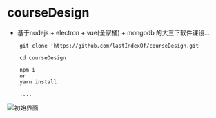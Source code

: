 # courseDesign

- 基于nodejs + electron + vue(全家桶) + mongodb 的大三下软件课设...

```
	git clone 'https://github.com/lastIndexOf/courseDesign.git
	
	cd courseDesign
	
	npm i 
	or
	yarn install
	
	....

```

![初始界面](https://github.com/lastIndexOf/courseDesign/tree/master/images/page1.png)